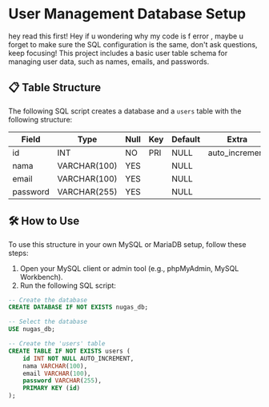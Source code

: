 # User Management Database Setup

hey read this first! 
Hey if u wondering why my code is f error , maybe u forget to make sure the SQL configuration is the same, don't ask questions, keep focusing!
This project includes a basic user table schema for managing user data, such as names, emails, and passwords.

## 📋 Table Structure

The following SQL script creates a database and a `users` table with the following structure:

| Field    | Type         | Null | Key | Default | Extra          |
|----------|--------------|------|-----|---------|----------------|
| id       | INT          | NO   | PRI | NULL    | auto_increment |
| nama     | VARCHAR(100) | YES  |     | NULL    |                |
| email    | VARCHAR(100) | YES  |     | NULL    |                |
| password | VARCHAR(255) | YES  |     | NULL    |                |

## 🛠️ How to Use

To use this structure in your own MySQL or MariaDB setup, follow these steps:

1. Open your MySQL client or admin tool (e.g., phpMyAdmin, MySQL Workbench).
2. Run the following SQL script:

```sql
-- Create the database
CREATE DATABASE IF NOT EXISTS nugas_db;

-- Select the database
USE nugas_db;

-- Create the 'users' table
CREATE TABLE IF NOT EXISTS users (
    id INT NOT NULL AUTO_INCREMENT,
    nama VARCHAR(100),
    email VARCHAR(100),
    password VARCHAR(255),
    PRIMARY KEY (id)
);
